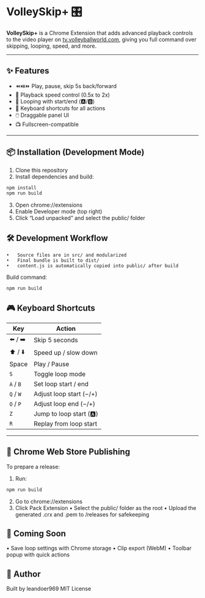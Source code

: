 # VolleySkip+ 🎛️

**VolleySkip+** is a Chrome Extension that adds advanced playback controls to the video player on [tv.volleyballworld.com](https://tv.volleyballworld.com), giving you full command over skipping, looping, speed, and more.


---

## ✨ Features

- ⏪⏯️⏩ Play, pause, skip 5s back/forward
- 🚀 Playback speed control (0.5x to 2x)
- 🔁 Looping with start/end (🅰️/🅱️)
- 🧠 Keyboard shortcuts for all actions
- 🖱️ Draggable panel UI
- 📺 Fullscreen-compatible

---

## 📦 Installation (Development Mode)

1. Clone this repository  
2. Install dependencies and build:

```bash
npm install
npm run build
```
3.	Open chrome://extensions
4.	Enable Developer mode (top right)
5.	Click “Load unpacked” and select the public/ folder

## 🛠 Development Workflow
	•	Source files are in src/ and modularized
	•	Final bundle is built to dist/
	•	content.js is automatically copied into public/ after build

Build command:

```bash
npm run build
```


## 🎮 Keyboard Shortcuts

| Key         | Action                      |
|-------------|-----------------------------|
| ⬅️ / ➡️     | Skip 5 seconds              |
| ⬆️ / ⬇️     | Speed up / slow down        |
| Space       | Play / Pause                |
| `S`         | Toggle loop mode            |
| `A` / `B`   | Set loop start / end        |
| `Q` / `W`   | Adjust loop start (−/+)     |
| `O` / `P`   | Adjust loop end (−/+)       |
| `Z`         | Jump to loop start (🅰️)     |
| `R`         | Replay from loop start      |

---

## 🔐 Chrome Web Store Publishing

To prepare a release:

1. Run:

```bash
npm run build

```

2.	Go to chrome://extensions
3.	Click Pack Extension
    •	Select the public/ folder as the root
    •	Upload the generated .crx and .pem to /releases for safekeeping

## 🧪 Coming Soon
•	Save loop settings with Chrome storage
•	Clip export (WebM)
•	Toolbar popup with quick actions


## 🧠 Author

Built by leandoer969
MIT License